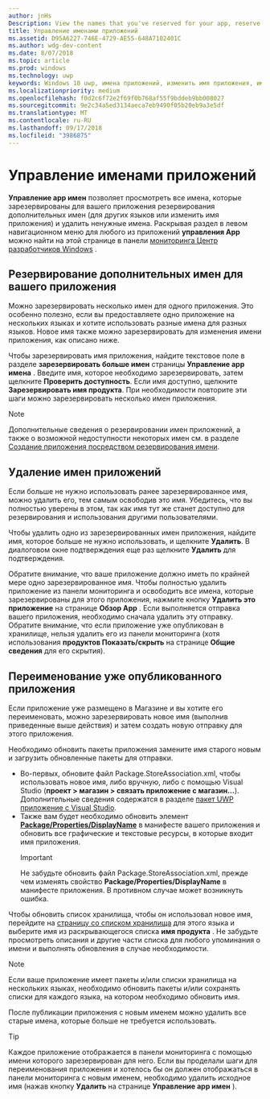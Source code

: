 ```yaml
---
author: jnHs
Description: View the names that you've reserved for your app, reserve additional names (for other languages or to change your app's name), and delete reserved names that you don't need anymore.
title: Управление именами приложений
ms.assetid: D95A6227-746E-4729-AE55-648A7102401C
ms.author: wdg-dev-content
ms.date: 8/07/2018
ms.topic: article
ms.prod: windows
ms.technology: uwp
keywords: Windows 10 uwp, имена приложений, изменить имя приложения, имя приложения, название игры, название продукта
ms.localizationpriority: medium
ms.openlocfilehash: f0d2c6f72e2f69f0b768af55f9bddeb9bb008027
ms.sourcegitcommit: 9e2c34a5ed3134aeca7eb9490f05b20eb9a3e5df
ms.translationtype: MT
ms.contentlocale: ru-RU
ms.lasthandoff: 09/17/2018
ms.locfileid: "3986875"
---
```

# <a name="manage-app-names"></a>Управление именами приложений

**Управление app имен** позволяет просмотреть все имена, которые зарезервированы для вашего приложения резервирования дополнительных имен (для других языков или изменить имя приложения) и удалить ненужные имена. Раскрывая раздел в левом навигационном меню для любого из приложений **управления App** можно найти на этой странице в панели [мониторинга Центр разработчиков Windows](https://partner.microsoft.com/dashboard) .


## <a name="reserve-additional-names-for-your-app"></a>Резервирование дополнительных имен для вашего приложения

Можно зарезервировать несколько имен для одного приложения. Это особенно полезно, если вы предоставляете одно приложение на нескольких языках и хотите использовать разные имена для разных языков. Новое имя также можно зарезервировать для изменения имени приложения, как описано ниже.

Чтобы зарезервировать имя приложения, найдите текстовое поле в разделе **зарезервировать больше имен** страницы **Управление app имена** . Введите имя, которое необходимо зарезервировать, затем щелкните **Проверить доступность**. Если имя доступно, щелкните **Зарезервировать имя продукта**. При необходимости повторите эти шаги можно зарезервировать несколько имен приложения.

> [!NOTE]
> Дополнительные сведения о резервировании имен приложений, а также о возможной недоступности некоторых имен см. в разделе [Создание приложения посредством резервирования имени](create-your-app-by-reserving-a-name.md).


## <a name="delete-app-names"></a>Удаление имен приложений

Если больше не нужно использовать ранее зарезервированное имя, можно удалить его, тем самым освободив это имя. Убедитесь, что вы полностью уверены в этом, так как имя тут же станет доступно для резервирования и использования другими пользователями.

Чтобы удалить одно из зарезервированных имен приложения, найдите имя, которое больше не нужно использовать, и щелкните **Удалить**. В диалоговом окне подтверждения еще раз щелкните **Удалить** для подтверждения.

Обратите внимание, что ваше приложение должно иметь по крайней мере одно зарезервированное имя. Чтобы полностью удалить приложение из панели мониторинга и освободить все имена, которые зарезервированы для этого приложения, нажмите кнопку **Удалить это приложение** на странице **Обзор App** . Если выполняется отправка вашего приложения, необходимо сначала удалить эту отправку. Обратите внимание, что если приложение уже опубликован в хранилище, нельзя удалить его из панели мониторинга (хотя использования **продуктов Показать/скрыть** на странице **Общие сведения** для его скрытия). 


## <a name="rename-an-app-that-has-already-been-published"></a>Переименование уже опубликованного приложения

Если приложение уже размещено в Магазине и вы хотите его переименовать, можно зарезервировать новое имя (выполнив приведенные выше действия) и затем создать новую отправку для этого приложения. 

Необходимо обновить пакеты приложения замените имя старого новым и загрузить обновленные пакеты для отправки.
- Во-первых, обновите файл Package.StoreAssociation.xml, чтобы использовать новое имя, либо вручную, либо с помощью Visual Studio (**проект > магазин > связать приложение с магазин...**). Дополнительные сведения содержатся в разделе [пакет UWP приложение с Visual Studio](../packaging/packaging-uwp-apps.md).
- Также вам будет необходимо обновить элемент [**Package/Properties/DisplayName**](https://docs.microsoft.com/uwp/schemas/appxpackage/uapmanifestschema/element-displayname) в манифесте вашего приложения и обновить все графические и текстовые ресурсы, в которые входит имя приложения. 
  > [!IMPORTANT]
  > Не забудьте обновить файл Package.StoreAssociation.xml, прежде чем изменять свойство **Package/Properties/DisplayName** в манифесте приложения. В противном случае может возникнуть ошибка.

Чтобы обновить список хранилища, чтобы он использовал новое имя, перейдите на [страницу со списком хранилища](create-app-store-listings.md) для этого языка и выберите имя из раскрывающегося списка **имя продукта** . Не забудьте просмотреть описания и другие части списка для любого упоминания о имени и выполнять обновления в случае необходимости.

> [!NOTE]
> Если ваше приложение имеет пакеты и/или списки хранилища на нескольких языках, необходимо обновить пакеты и/или сохранять списки для каждого языка, на котором необходимо обновить имя.

После публикации приложения с новым именем можно удалить все старые имена, которые больше не требуется использовать.

> [!TIP]
> Каждое приложение отображается в панели мониторинга с помощью имени которого зарезервирован для него. Если вы проделали шаги для переименования приложения и хотелось бы он должен отображаться в панели мониторинга с новым именем, необходимо удалить исходное имя (нажав кнопку **Удалить** на странице **Управление app имен** ). 

 

 




